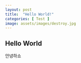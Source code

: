 ```yaml
---
layout: post
title:  "Hello World!"
categories: [ Test ]
image: assets/images/destroy.jpg
---
```



## Hello World

안녕하쇼